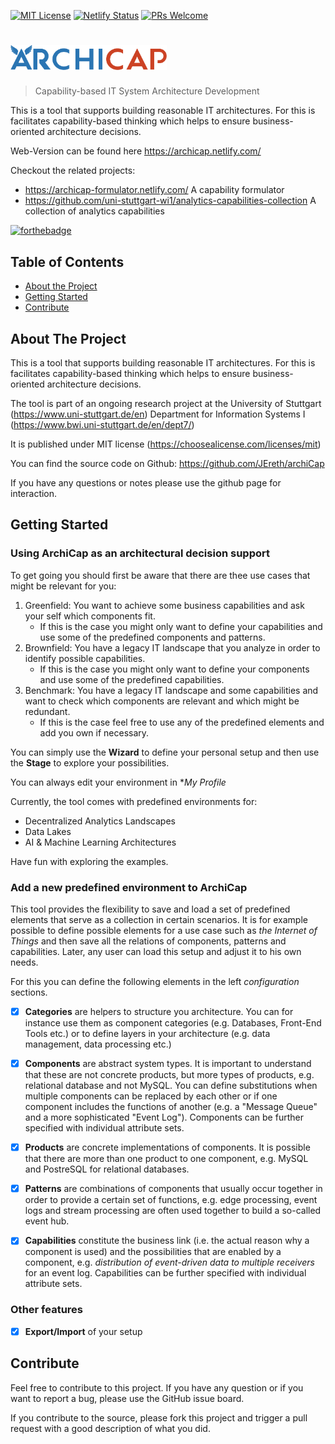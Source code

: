 [![MIT License][license-shield]][license-url] [![Netlify Status](https://api.netlify.com/api/v1/badges/746c09b5-a33e-435a-aceb-df892fbadabf/deploy-status)](https://app.netlify.com/sites/archicap/deploys)  [![PRs Welcome](https://img.shields.io/badge/PRs-welcome-brightgreen.svg?style=flat-square)](http://makeapullrequest.com)  

# <img src="src/assets/logo_color.png" alt="ArchiCap" width="250">

> Capability-based IT System Architecture Development

This is a tool that supports building reasonable IT architectures. For this is facilitates capability-based thinking which helps to ensure business-oriented architecture decisions.

Web-Version can be found here https://archicap.netlify.com/

Checkout the related projects:
* https://archicap-formulator.netlify.com/ A capability formulator
* https://github.com/uni-stuttgart-wi1/analytics-capabilities-collection A collection of analytics capabilities

[![forthebadge](https://forthebadge.com/images/badges/built-with-science.svg)](https://forthebadge.com)

<!-- TABLE OF CONTENTS -->
## Table of Contents
* [About the Project](#about-the-project)
* [Getting Started](#getting-started)
* [Contribute](#contribute)

<!-- ABOUT THE PROJECT -->
## About The Project

This is a tool that supports building reasonable IT architectures. For this is facilitates capability-based thinking which helps to ensure business-oriented architecture decisions.

The tool is part of an ongoing research project at the University of Stuttgart (https://www.uni-stuttgart.de/en) Department for Information Systems I (https://www.bwi.uni-stuttgart.de/en/dept7/)

It is published under MIT license (https://choosealicense.com/licenses/mit)

You can find the source code on Github: https://github.com/JEreth/archiCap

If you have any questions or notes please use the github page for interaction.


<!-- GETTING STARTED -->
## Getting Started

### Using ArchiCap as an architectural decision support

To get going you should first be aware that there are thee use cases that might be relevant for you:

1. Greenfield: You want to achieve some business capabilities and ask your self which components fit.
    - If this is the case you might only want to define your capabilities  and use some of the predefined components and patterns. 
2. Brownfield: You have a legacy IT landscape that you analyze in order to identify possible capabilities.
    - If this is the case you might only want to define your components and use some of the predefined capabilities. 
3. Benchmark: You have a legacy IT landscape and some capabilities and want to check which components are relevant and which might be redundant.
    - If this is the case feel free to use any of the predefined elements and add you own if necessary. 

You can simply use the **Wizard** to define your personal setup and then use the **Stage** to explore your possibilities.

You can always edit your environment in **My Profile*

Currently, the tool comes with predefined environments for:

- Decentralized Analytics Landscapes
- Data Lakes
- AI & Machine Learning Architectures

Have fun with exploring the examples.

### Add a new predefined environment to ArchiCap

This tool provides the flexibility to save and load a set of predefined elements that serve as a collection in certain scenarios.
It is for example possible to define possible elements for a use case such as *the Internet of Things* and then save all the relations
of components, patterns and capabilities. Later, any user can load this setup and adjust it to his own needs.

For this you can define the following elements in the left *configuration* sections.

- [x] **Categories** are helpers to structure you architecture. You can for instance use them as component categories 
(e.g. Databases, Front-End Tools etc.) or to define layers in your architecture (e.g. data management, data processing etc.)

- [x] **Components** are abstract system types. It is important to understand that these are not concrete products, but more
types of products, e.g. relational database and not MySQL. You can define substitutions when multiple components can be replaced by each other or if one component includes the functions of another (e.g. a "Message Queue" and a more sophisticated "Event Log"). Components can be further specified with individual attribute sets.

- [x] **Products** are concrete implementations of components. It is possible that there are more than one product to one component,
e.g. MySQL and PostreSQL for relational databases. 

- [x] **Patterns** are combinations of components that usually occur together in order to provide a certain set
of functions, e.g. edge processing, event logs and stream processing are often used together to build a so-called event hub.

- [x] **Capabilities** constitute the business link (i.e. the actual reason why a component is used) and the possibilities that
are enabled by a component, e.g. *distribution of event-driven data to multiple receivers* for an event log. Capabilities can be further specified with individual attribute sets.

### Other features

- [x] **Export/Import** of your setup

<!-- Contribute -->
## Contribute

Feel free to contribute to this project. If you have any question or if you want to report a bug, please use the GitHub issue board.

If you contribute to the source, please fork this project and trigger a pull request with a good description of what you did.

<!-- MARKDOWN LINKS & IMAGES -->
[license-shield]: https://img.shields.io/badge/license-MIT-blue.svg?style=flat-square
[license-url]: https://choosealicense.com/licenses/mit
